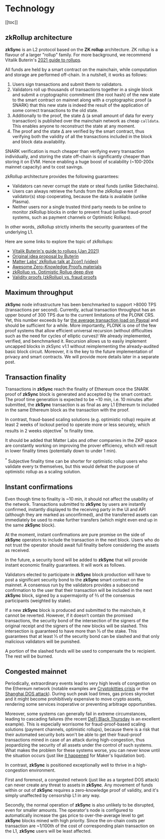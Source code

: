 # Technology

[[toc]]

## zkRollup architecture

**zkSync** is an L2 protocol based on the **ZK rollup** architecture. ZK rollup is a flavour of a larger "rollup"
family. For more background, we recommend Vitalik Buterin's
[2021 guide to rollups](https://vitalik.ca/general/2021/01/05/rollup.html).

All funds are held by a smart contract on the mainchain, while computation and storage are performed off-chain. In a
nutshell, it works as follows:

1. Users sign transactions and submit them to validators.
2. Validators roll up thousands of transactions together in a single block and submit a cryptographic commitment (the
   root hash) of the new state to the smart contract on mainnet along with a cryptographic proof (a SNARK) that this new
   state is indeed the result of the application of some correct transactions to the old state.
3. Additionally to the proof, the state ∆ (a small amount of data for every transaction) is published over the mainchain
   network as cheap `calldata`. This enables anyone to reconstruct the state at any moment.
4. The proof and the state ∆ are verified by the smart contract, thus verifying both the validity of all the
   transactions included in the block and block data availability.

SNARK verification is much cheaper than verifying every transaction individually, and storing the state off-chain is
significantly cheaper than storing it on EVM. Hence enabling a huge boost of scalability (~100-200x mainnet capacity)
and tx cost savings.

zkRollup architecture provides the following guarantees:

- Validators can never corrupt the state or steal funds (unlike Sidechains).
- Users can always retrieve the funds from the zkRollup even if validator(s) stop cooperating, because the data is
  available (unlike Plasma).
- Neither users nor a single trusted third party needs to be online to monitor zkRollup blocks in order to prevent fraud
  (unlike fraud-proof systems, such as payment channels or Optimistic Rollups).

In other words, zkRollup strictly inherits the security guarantees of the underlying L1.

Here are some links to explore the topic of zkRollups:

- [Vitalik Buterin's guide to rollups (Jan 2021)](https://vitalik.ca/general/2021/01/05/rollup.html)
- [Original idea proposal by Buterin](https://ethresear.ch/t/on-chain-scaling-to-potentially-500-tx-sec-through-mass-tx-validation/3477)
- [Matter Labs' zkRollup talk at Zcon1 (video)](https://www.youtube.com/watch?v=QyM9qdFKsEA)
- [Awesome Zero-Knowledge Proofs materials](https://github.com/matter-labs/awesome-zero-knowledge-proofs)
- [zkRollup vs. Optimistic Rollup deep dive](https://medium.com/matter-labs/optimistic-vs-zk-rollup-deep-dive-ea141e71e075)
- [Validity proofs (zkRollup) vs. fraud proofs](https://medium.com/starkware/validity-proofs-vs-fraud-proofs-4ef8b4d3d87a)

## Maximum throughput

**zkSync** node infrastructure has been benchmarked to support >8000 TPS (transactions per second). Currently, actual
transaction throughput has an upper bound of 300 TPS due to the current limitations of the PLONK CRS. Yet, this number
exceeds by far [the average transaction load on Paypal](https://en.bitcoin.it/Scalability#Scalability_targets) and
should be sufficient for a while. More importantly, PLONK is one of the few proof systems that allow efficient universal
recursion (without difficulties such as the need for cycles of elliptic curves)! We already implemented, verified, and
benchmarked it. Recursion allows us to easily implement uncapped blocks in zkSync v1.1 without reimplementing the
already-audited basic block circuit. Moreover, it is the key to the future implementation of privacy and smart
contracts. We will provide more details later in a separate post.

## Transaction finality

Transactions in **zkSync** reach the finality of Ethereum once the SNARK proof of **zkSync** block is generated and
accepted by the smart contract. The proof time generation is expected to be ~10 min, i.e. 10 minutes after submitted, the
**zkSync** transaction is as final as any L1 Ethereum tx included in the same Ethereum block as the transaction with the
proof.

In contrast, fraud-based scaling solutions (e.g. optimistic rollup) require at least 2 weeks of lockout period to
operate more or less securely, which results in 2 weeks objective<sup>\*</sup> tx finality time.

It should be added that Matter Labs and other companies in the ZKP space are constantly working on improving the prover
efficiency, which will result in lower finality times (potentially down to under 1 min).

<span class="footnote"><sup>\*</sup> Subjective finality time can be shorter for optimistic rollup users who validate
every tx themselves, but this would defeat the purpose of optimistic rollup as a scaling solution.</span>

## Instant confirmations

Even though time to finality is ~10 min, it should not affect the usability of the network. Transactions submitted to
**zkSync** by users are instantly confirmed, instantly displayed to the receiving party in the UI and API (although they
are marked as unconfirmed), and the transferred assets can immediately be used to make further transfers (which might
even end up in the same **zkSync** block).

At the moment, instant confirmations are pure promise on the side of **zkSync** operators to include the transaction in
the next block. Users who do not trust the operator should await full finality before considering the assets as
received.

In the future, a security bond will be added to **zkSync** that will provide instant economic finality guarantees. It
will work as follows.

Validators elected to participate in **zkSync** block production will have to post a significant security bond to the
**zkSync** smart contract on the mainnet. A consensus run by the validators provides a subsecond confirmation to the
user that their transaction will be included in the next **zkSync** block, signed by a supermajority of ⅔ of the
consensus participants (weighted by stake).

If a new **zkSync** block is produced and submitted to the mainchain, it cannot be reverted. However, if it doesn’t
contain the promised transactions, the security bond of the intersection of the signers of the original receipt and the
signers of the new blocks will be slashed. This intersection is guaranteed to have more than ⅓ of the stake. This
guarantees that at least ⅓ of the security bond can be slashed and that only malicious validators will be punished.

A portion of the slashed funds will be used to compensate the tx recipient. The rest will be burned.

## Congested mainnet

Periodically, extraordinary events lead to very high levels of congestion on the Ethereum network (notable examples are
[Cryptokitties crisis](https://media.consensys.net/the-inside-story-of-the-cryptokitties-congestion-crisis-499b35d119cc)
or the [Shanghai DOS attack](https://blog.ethereum.org/2016/09/22/ethereum-network-currently-undergoing-dos-attack/)).
During such peak load times, gas prices skyrocket and it might become prohibitively expensive to move crypto assets,
rendering some services inoperative or preventing arbitrage opportunities.

Moreover, some systems can generally fail in extreme circumstances, leading to cascading failures (the recent
[DeFi Black Thursday](https://forklog.media/black-thursday-for-defi-wounds-to-lick-and-lessons-to-learn/) is an
excellent example). This is especially worrisome for fraud-proof-based scaling solutions (payment channels, optimistic
rollups), because there is a risk that their automated security bots won't be able to get their fraud-proof transactions
mined in case of an attack during high-congestion, thus jeopardizing the security of all assets under the control of
such systems. What makes the problem for these systems worse, you can never know until the situation occurs (just like
[it happened](https://medium.com/dragonfly-research/daos-ex-machina-an-in-depth-timeline-of-makers-recent-crisis-66d2ae39dd65)
for Maker's liquidation bot).

In contrast, **zkSync** is positioned exceptionally well to thrive in a high-congestion environment.

First and foremost, a congested network (just like as a targeted DOS attack) can never create any threat to assets in
**zkSync**. Any movement of funds within or out of **zkSync** requires a zero-knowledge proof of validity, and it's
simply unaffected by censorship L1 in any way.

Secondly, the normal operation of **zkSync** is also unlikely to be disrupted, even for smaller amounts. The operator's
node is configured to automatically increase the gas price to over-the-average level to get **zkSync** blocks mined with
high priority. Since the on-chain costs per transaction are ~1/100th of the cost of corresponding plain transaction on
the L1, **zkSync** users will be least affected.
